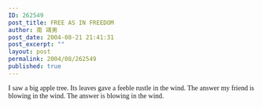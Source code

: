 ```yaml
---
ID: 262549
post_title: FREE AS IN FREEDOM
author: 南 靖男
post_date: 2004-08-21 21:41:31
post_excerpt: ""
layout: post
permalink: 2004/08/262549
published: true
---
```

<font face="comic sans ms,sand">I saw a big apple tree.
Its leaves gave a feeble rustle in the wind.
The answer my friend is blowing in the wind.
The answer is blowing in the wind.</font>